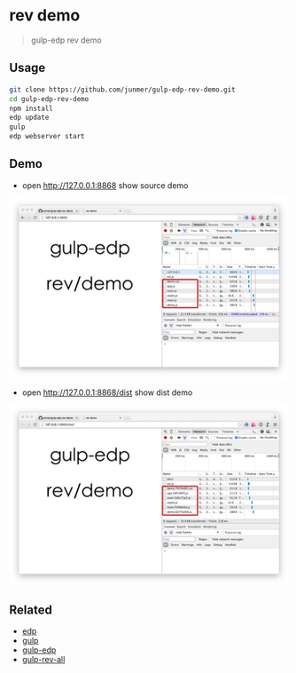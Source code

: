 # rev demo

> gulp-edp rev demo

## Usage

```sh
git clone https://github.com/junmer/gulp-edp-rev-demo.git
cd gulp-edp-rev-demo
npm install
edp update
gulp
edp webserver start
```

## Demo

- open <http://127.0.0.1:8868> show source demo

![source](./doc/source.png)

- open <http://127.0.0.1:8868/dist> show dist demo

![dist](./doc/dist.png)

## Related

- [edp](https://github.com/ecomfe/edp)
- [gulp](https://github.com/gulpjs/gulp)
- [gulp-edp](https://github.com/junmer/gulp-edp)
- [gulp-rev-all](https://github.com/smysnk/gulp-rev-all)

